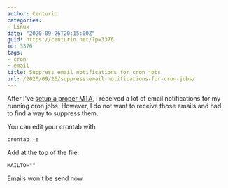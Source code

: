 ```yaml
---
author: Centurio
categories:
- Linux
date: "2020-09-26T20:15:00Z"
guid: https://centurio.net/?p=3376
id: 3376
tags:
- cron
- email
title: Suppress email notifications for cron jobs
url: /2020/09/26/suppress-email-notifications-for-cron-jobs/
---
```

After I've <a href="https://centurio.net/2020/09/21/configure-mail-transport-agent-on-raspbian-with-external-smtp-server/" data-type="post" data-id="3352">setup a proper MTA</a>, I received a lot of email notifications for my running cron jobs. However, I do not want to receive those emails and had to find a way to suppress them.

You can edit your crontab with

```
crontab -e
```

Add at the top of the file:

```
MAILTO=""
```

Emails won't be send now.